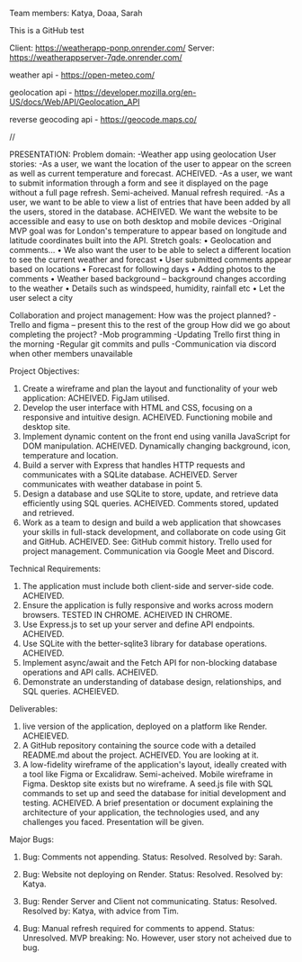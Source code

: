 Team members: Katya, Doaa, Sarah

This is a GitHub test

Client: https://weatherapp-ponp.onrender.com/
Server: https://weatherappserver-7qde.onrender.com/

weather api - https://open-meteo.com/

geolocation api - https://developer.mozilla.org/en-US/docs/Web/API/Geolocation_API

reverse geocoding api - https://geocode.maps.co/

//

PRESENTATION:
Problem domain:
-Weather app using geolocation
User stories:
-As a user, we want the location of the user to appear on the screen as well as current temperature and forecast. ACHEIVED.
-As a user, we want to submit information through a form and see it displayed on the page without a full page refresh. Semi-acheived. Manual refresh required.
-As a user, we want to be able to view a list of entries that have been added by all the users, stored in the database. ACHEIVED.
We want the website to be accessible and easy to use on both desktop and mobile devices
-Original MVP goal was for London's temperature to appear based on longitude and latitude coordinates built into the API.
Stretch goals:
• Geolocation and comments…
• We also want the user to be able to select a different location to see the current weather and forecast
• User submitted comments appear based on locations
• Forecast for following days
• Adding photos to the comments
• Weather based background – background changes according to the weather
• Details such as windspeed, humidity, rainfall etc
• Let the user select a city

Collaboration and project management:
How was the project planned?
-Trello and figma – present this to the rest of the group
How did we go about completing the project?
-Mob programming
-Updating Trello first thing in the morning
-Regular git commits and pulls
-Communication via discord when other members unavailable

Project Objectives:

1. Create a wireframe and plan the layout and functionality of your web application: ACHEIVED. FigJam utilised.
2. Develop the user interface with HTML and CSS, focusing on a responsive and intuitive design. ACHEIVED. Functioning mobile and desktop site.
3. Implement dynamic content on the front end using vanilla JavaScript for DOM manipulation. ACHEIVED. Dynamically changing background, icon, temperature and location.
4. Build a server with Express that handles HTTP requests and communicates with a SQLite database. ACHEIVED. Server communicates with weather database in point 5.
5. Design a database and use SQLite to store, update, and retrieve data efficiently using SQL queries. ACHEIVED. Comments stored, updated and retrieved.
6. Work as a team to design and build a web application that showcases your skills in full-stack development, and collaborate on code using Git and GitHub. ACHEIVED. See: GitHub commit history. Trello used for project management. Communication via Google Meet and Discord.

Technical Requirements:

1. The application must include both client-side and server-side code. ACHEIVED.
2. Ensure the application is fully responsive and works across modern browsers. TESTED IN CHROME. ACHEIVED IN CHROME.
3. Use Express.js to set up your server and define API endpoints. ACHEIVED.
4. Use SQLite with the better-sqlite3 library for database operations. ACHEIVED.
5. Implement async/await and the Fetch API for non-blocking database operations and API calls. ACHEIVED.
6. Demonstrate an understanding of database design, relationships, and SQL queries. ACHEIEVED.

Deliverables:

1. live version of the application, deployed on a platform like Render. ACHEIEVED.
2. A GitHub repository containing the source code with a detailed README.md about the project. ACHEIVED. You are looking at it.
3. A low-fidelity wireframe of the application's layout, ideally created with a tool like Figma or Excalidraw. Semi-acheived. Mobile wireframe in Figma. Desktop site exists but no wireframe.
   A seed.js file with SQL commands to set up and seed the database for initial development and testing. ACHEIVED.
   A brief presentation or document explaining the architecture of your application, the technologies used, and any challenges you faced. Presentation will be given.

Major Bugs:

1. Bug: Comments not appending.
   Status: Resolved.
   Resolved by: Sarah.

2. Bug: Website not deploying on Render.
   Status: Resolved.
   Resolved by: Katya.

3. Bug: Render Server and Client not communicating.
   Status: Resolved.
   Resolved by: Katya, with advice from Tim.

4. Bug: Manual refresh required for comments to append.
   Status: Unresolved.
   MVP breaking: No. However, user story not acheived due to bug.

